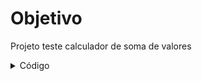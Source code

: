 # Objetivo
Projeto teste calculador de soma de valores 

<details>
<summary>Código</summary>

```c
programa
{
	real a, b, soma
	funcao inicio()
	{
		escreva("Digite um número: ")//Pedindo o número "a".
		leia(a) 

		escreva("Digite outro número: ")//Pedindo o número "b".
		leia(b) 

		soma = a + b //Atribuindo resultado a variável "soma".

		escreva("\n","O resultado da soma é: ", soma,"\n")//Retornando resultado em tela	
	}
}
```

</details>